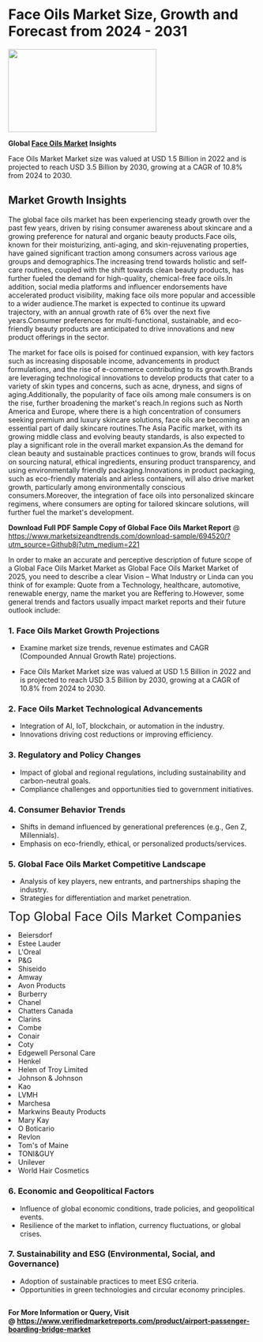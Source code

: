 <H1>Face Oils Market Size, Growth and Forecast from 2024 - 2031</H1><img class="aligncenter size-medium wp-image-584254" src="https://thirdeyenews.in/wp-content/uploads/2024/09/Global-Market-Research-300x168.jpeg" alt="" width="300" height="168" /><p><strong>Global&nbsp;<a href="https://www.marketsizeandtrends.com/download-sample/694520/?utm_source=Github8j?utm_medium=221">Face Oils Market</a> Insights</strong></p><p>Face Oils Market Market size was valued at USD 1.5 Billion in 2022 and is projected to reach USD 3.5 Billion by 2030, growing at a CAGR of 10.8% from 2024 to 2030.</p><p><h2>Market Growth Insights</h2> <p>The global face oils market has been experiencing steady growth over the past few years, driven by rising consumer awareness about skincare and a growing preference for natural and organic beauty products.Face oils, known for their moisturizing, anti-aging, and skin-rejuvenating properties, have gained significant traction among consumers across various age groups and demographics.The increasing trend towards holistic and self-care routines, coupled with the shift towards clean beauty products, has further fueled the demand for high-quality, chemical-free face oils.In addition, social media platforms and influencer endorsements have accelerated product visibility, making face oils more popular and accessible to a wider audience.The market is expected to continue its upward trajectory, with an annual growth rate of 6% over the next five years.Consumer preferences for multi-functional, sustainable, and eco-friendly beauty products are anticipated to drive innovations and new product offerings in the sector.</p> <p>The market for face oils is poised for continued expansion, with key factors such as increasing disposable income, advancements in product formulations, and the rise of e-commerce contributing to its growth.Brands are leveraging technological innovations to develop products that cater to a variety of skin types and concerns, such as acne, dryness, and signs of aging.Additionally, the popularity of face oils among male consumers is on the rise, further broadening the market's reach.In regions such as North America and Europe, where there is a high concentration of consumers seeking premium and luxury skincare solutions, face oils are becoming an essential part of daily skincare routines.The Asia Pacific market, with its growing middle class and evolving beauty standards, is also expected to play a significant role in the overall market expansion.As the demand for clean beauty and sustainable practices continues to grow, brands will focus on sourcing natural, ethical ingredients, ensuring product transparency, and using environmentally friendly packaging.Innovations in product packaging, such as eco-friendly materials and airless containers, will also drive market growth, particularly among environmentally conscious consumers.Moreover, the integration of face oils into personalized skincare regimens, where consumers are opting for tailored skincare solutions, will further fuel the market's development.<p><span class=""><strong>Download Full PDF Sample Copy of Global Face Oils Market Report</strong> @ <a href="https://www.marketsizeandtrends.com/download-sample/694520/?utm_source=Github8j?utm_medium=221" target="_blank">https://www.marketsizeandtrends.com/download-sample/694520/?utm_source=Github8j?utm_medium=221</a></span></p><p>In order to make an accurate and perceptive description of future scope of a Global&nbsp;Face Oils Market Market as Global&nbsp;Face Oils Market Market of 2025, you need to describe a clear Vision &ndash; What Industry or Linda can you think of for example: Quote from a Technology, healthcare, automotive, renewable energy, name the market you are Reffering to.However, some general trends and factors usually impact market reports and their future outlook include:</p><h3>1.&nbsp;<strong>Face Oils Market Growth Projections</strong></h3><ul><li>Examine market size trends, revenue estimates and CAGR (Compounded Annual Growth Rate) projections.</li><li><p>Face Oils Market Market size was valued at USD 1.5 Billion in 2022 and is projected to reach USD 3.5 Billion by 2030, growing at a CAGR of 10.8% from 2024 to 2030.</p></li></ul><h3>2.&nbsp;<strong>Face Oils Market Technological Advancements</strong></h3><ul><li>Integration of AI, IoT, blockchain, or automation in the industry.</li><li>Innovations driving cost reductions or improving efficiency.</li></ul><h3>3.&nbsp;<strong>Regulatory and Policy Changes</strong></h3><ul><li>Impact of global and regional regulations, including sustainability and carbon-neutral goals.</li><li>Compliance challenges and opportunities tied to government initiatives.</li></ul><h3>4.&nbsp;<strong>Consumer Behavior Trends</strong></h3><ul><li>Shifts in demand influenced by generational preferences (e.g., Gen Z, Millennials).</li><li>Emphasis on eco-friendly, ethical, or personalized products/services.</li></ul><h3>5.&nbsp;<strong>Global Face Oils Market Competitive Landscape</strong></h3><ul><li>Analysis of key players, new entrants, and partnerships shaping the industry.</li><li>Strategies for differentiation and market penetration.</li></ul><p data-pm-slice="1 1 []"><span style="color: inherit; font-family: inherit; font-size: 25px;">Top Global Face Oils Market Companies</span></p><div class="" data-test-id=""><p><li>Beiersdorf</li><li> Estee Lauder</li><li> L'Oreal</li><li> P&G</li><li> Shiseido</li><li> Amway</li><li> Avon Products</li><li> Burberry</li><li> Chanel</li><li> Chatters Canada</li><li> Clarins</li><li> Combe</li><li> Conair</li><li> Coty</li><li> Edgewell Personal Care</li><li> Henkel</li><li> Helen of Troy Limited</li><li> Johnson & Johnson</li><li> Kao</li><li> LVMH</li><li> Marchesa</li><li> Markwins Beauty Products</li><li> Mary Kay</li><li> O Boticario</li><li> Revlon</li><li> Tom's of Maine</li><li> TONI&GUY</li><li> Unilever</li><li> World Hair Cosmetics</li></p></div><h3>6.&nbsp;<strong>Economic and Geopolitical Factors</strong></h3><ul><li>Influence of global economic conditions, trade policies, and geopolitical events.</li><li>Resilience of the market to inflation, currency fluctuations, or global crises.</li></ul><h3>7.&nbsp;<strong>Sustainability and ESG (Environmental, Social, and Governance)</strong></h3><ul><li>Adoption of sustainable practices to meet ESG criteria.</li><li>Opportunities in green technologies and circular economy principles.</li></ul><h2><strong style="font-size: 14px;">For More Information or Query, Visit @&nbsp;</strong><a style="background-color: #ffffff; font-size: 14px;" href="https://www.marketsizeandtrends.com/report/face-oils-market/" target="_blank">https://www.verifiedmarketreports.com/product/airport-passenger-boarding-bridge-market</a></h2>